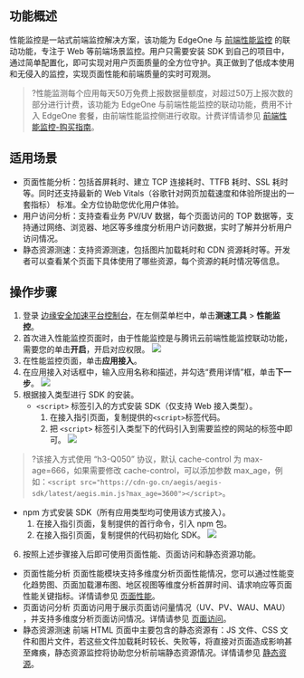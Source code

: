 ## 功能概述
性能监控是一站式前端监控解决方案，该功能为 EdgeOne 与  [前端性能监控](https://cloud.tencent.com/document/product/1464) 的联动功能，专注于 Web 等前端场景监控。用户只需要安装 SDK 到自己的项目中，通过简单配置化，即可实现对用户页面质量的全方位守护。真正做到了低成本使用和无侵入的监控，实现页面性能和前端质量的实时可观测。
>?性能监测每个应用每天50万免费上报数据量额度，对超过50万上报次数的部分进行计费，该功能为 EdgeOne 与前端性能监控的联动功能，费用不计入 EdgeOne 套餐，由前端性能监控侧进行收取。计费详情请参见  [前端性能监控-购买指南](https://cloud.tencent.com/document/product/1464/61491)。

## 适用场景
- 页面性能分析：包括首屏耗时、建立 TCP 连接耗时、TTFB 耗时、SSL 耗时等。同时还支持最新的 Web Vitals（谷歌针对网页加载速度和体验所提出的一套指标） 标准。全方位协助您优化用户体验。
-  用户访问分析：支持查看业务 PV/UV 数据，每个页面访问的 TOP 数据等，支持通过网络、浏览器、地区等多维度分析用户访问数据，实时了解并分析用户访问情况。
-   静态资源测速：支持资源测速，包括图片加载耗时和 CDN 资源耗时等。开发者可以查看某个页面下具体使用了哪些资源，每个资源的耗时情况等信息。


## 操作步骤
1. 登录 [边缘安全加速平台控制台](https://console.cloud.tencent.com/edgeone)，在左侧菜单栏中，单击**测速工具** > **性能监控**。
2. 首次进入性能监控页面时，由于性能监控是与腾讯云前端性能监控联动功能，需要您的单击**开启**，开启对应权限。
![](https://qcloudimg.tencent-cloud.cn/raw/1ef5471409667ca7180d0f5a8b5579c0.png)
3. 在性能监控页面，单击**应用接入**。
4. 在应用接入对话框中，输入应用名称和描述，并勾选“费用详情”框，单击**下一步**。
![](https://qcloudimg.tencent-cloud.cn/raw/43a8e502bfd033e912efd2effe7c0c5c.png)
5. 根据接入类型进行 SDK 的安装。
   - `<script>` 标签引入的方式安装 SDK（仅支持 Web 接入类型）。
      1. 在接入指引页面，复制提供的`<script>`标签代码。
      2. 把 `<script>` 标签引入类型下的代码引入到需要监控的网站的<head></head>标签中即可。
![](https://qcloudimg.tencent-cloud.cn/raw/8c60e268f9ff68329040e63659bbe5ea.png)
>?该接入方式使用 “h3-Q050” 协议，默认 cache-control 为 max-age=666，如果需要修改 cache-control，可以添加参数 max_age，例如：`<script src="https://cdn-go.cn/aegis/aegis-sdk/latest/aegis.min.js?max_age=3600"></script>`。
>
 - npm 方式安装 SDK（所有应用类型均可使用该方式接入）。
    1. 在接入指引页面，复制提供的首行命令，引入 npm 包。
    2. 在接入指引页面，复制提供的代码初始化 SDK。
![](https://qcloudimg.tencent-cloud.cn/raw/6295bb09970541d16bc5ad0724467f4f.png)
6. 按照上述步骤接入后即可使用页面性能、页面访问和静态资源功能。 
 - 页面性能分析
页面性能模块支持多维度分析页面性能情况，您可以通过性能变化趋势图、页面加载瀑布图、地区视图等维度分析首屏时间、请求响应等页面性能关键指标。详情请参见 [页面性能](https://cloud.tencent.com/document/product/1464/58143)。
 - 页面访问分析
页面访问用于展示页面访问量情况（UV、PV、WAU、MAU） ，并支持多维度分析页面访问情况。详情请参见 [页面访问](https://cloud.tencent.com/document/product/1464/58142)。
 - 静态资源测速
前端 HTML 页面中主要包含的静态资源有：JS 文件、CSS 文件和图片文件，若这些文件加载耗时较长、失败等，将直接对页面造成影响甚至瘫痪，静态资源监控将协助您分析前端静态资源情况。详情请参见 [静态资源](https://cloud.tencent.com/document/product/1464/58138)。






